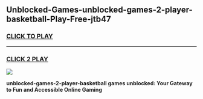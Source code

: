 
## Unblocked-Games-unblocked-games-2-player-basketball-Play-Free-jtb47
<h3>
<a href="https://premium76.site?title=unblocked-games-2-player-basketball&ref=17A">CLICK TO PLAY</a></h3>
<hr>

<h3>
<a href="https://premium76.site?title=unblocked-games-2-player-basketball&ref=17A">CLICK 2 PLAY</a>
  
</h3>

<a href="https://premium76.site?title=unblocked-games-2-player-basketball&ref=17A"><img src="https://clearcache.store/games.png"></a>


**unblocked-games-2-player-basketball games unblocked: Your Gateway to Fun and Accessible Online Gaming**
